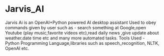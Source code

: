 # Jarvis_AI
Jarvis Ai is an OpenAI+Python powered AI desktop assistant 
Used to obey commands given by user such as - search something at Google,open Youtube (play music,favorite videos etc),read daily news ,give update about weather,date time etc and many more automated tasks.
Tools Used - Python Programming Language,libraries such as speech_recognition, NLTK, OpenAI etc.
